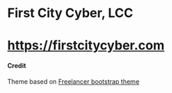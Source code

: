 # First City Cyber, LCC
https://firstcitycyber.com
=========================

#### Credit
Theme based on [Freelancer bootstrap theme ](http://startbootstrap.com/template-overviews/freelancer/)
